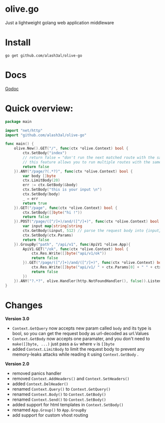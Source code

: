 # olive.go
Just a lightweight golang web application middleware

# Install
`go get github.com/alash3al/olive-go`

# Docs
[Godoc](http://godoc.org/github.com/alash3al/olive-go)

# Quick overview:
```go
package main

import "net/http"
import "github.com/alash3al/olive-go"

func main() {
	olive.New().GET("/", func(ctx *olive.Context) bool {
		ctx.SetBody("index")
		// return false = "don't run the next matched route with the same method and pattern if any"
		// this feature allows you to run multiple routes with the same properties
		return false
	}).ANY("/page/?(.*?)", func(ctx *olive.Context) bool {
		var body []byte
		ctx.LimitBody(20)
		err := ctx.GetBody(&body)
		ctx.SetBody("this is your input \n")
		ctx.SetBody(body)
		_ = err
		return true
	}).GET("/page", func(ctx *olive.Context) bool {
		ctx.SetBody([]byte("hi !"))
		return false
	}).POST("/page/([^/]+)/and/([^/]+)", func(ctx *olive.Context) bool {
		var input map[string]string
		ctx.GetBody(&input, 512) // parse the request body into {input} and returns error if any
		ctx.SetBody(ctx.Params)
		return false
	}).GroupBy("path", "/api/v1", func(ApiV1 *olive.App){
		ApiV1.GET("/ok", func(ctx *olive.Context) bool {
			ctx.Res.Write([]byte("api/v1/ok"))
			return false
		}).GET("/page/([^/]+)/and/([^/]+)", func(ctx *olive.Context) bool {
			ctx.Res.Write([]byte("api/v1/ " + ctx.Params[0] + " " + ctx.Params[1]))
			return false
		})
	}).ANY("?.*?", olive.Handler(http.NotFoundHandler(), false)).Listen(":80")
}
```

# Changes

**Version 3.0**
- `Context.GetQuery` now accepts new param called `body` and its type is bool, so you can get the request body as url-decoded as url.Values
- `Context.GetBody` now accepts one paramater, and you don't need to `make([]byte, ...)` just pass a `&v` where `v` is `[]byte`
- added `Context.LimitBody` to limit the request body to prevent any memory-leaks attacks while reading it using `Context.GetBody` .

**Version 2.0**
- removed panics handler
- removed `Context.AddHeaders()` and `Context.SetHeaders()`
- added `Context.DelHeader()`
- renamed `Context.Query()` to `Context.GetQuery()`
- renamed `Context.Body()` to `Context.GetBody()`
- renamed `Context.Send()` to `Context.SetBody()`
- added support for html templates in `Context.SetBody()`
- renamed `App.Group()` to `App.GroupBy`
- add support for custom vhost routing
